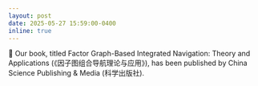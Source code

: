 ```yaml
---
layout: post
date: 2025-05-27 15:59:00-0400
inline: true
---
```


🎉 Our book, titled Factor Graph-Based Integrated Navigation: Theory and Applications (《因子图组合导航理论与应用》), has been published by China Science Publishing & Media (科学出版社).